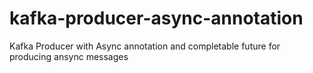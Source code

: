 # kafka-producer-async-annotation
Kafka Producer with Async annotation and completable future for producing ansync messages
